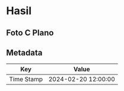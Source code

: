 # Hasil

## Foto C Plano


## Metadata

| Key        | Value               |
| ---------- | ------------------- |
| Time Stamp | 2024-02-20 12:00:00 |



